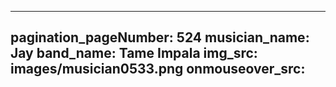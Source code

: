 ------
pagination_pageNumber: 524
musician_name: Jay
band_name: Tame Impala
img_src: images/musician0533.png
onmouseover_src: 
------